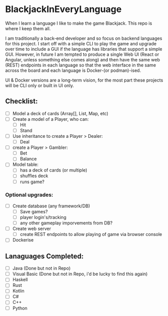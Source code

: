 # BlackjackInEveryLanguage
When I learn a language I like to make the game Blackjack. This repo is where I keep them all.

I am traditionally a back-end developer and so focus on backend languages for this project. I start off with a simple CLI to play the game and upgrade over time to include a GUI if the language has libraries that support a simple GUI. However, in future I am tempted to produce a single Web UI (React or Angular, unless something else comes along) and then have the same web (REST) endpoints in each language so that the web interface in the same across the board and each language is Docker-(or podman)-ised. 

UI & Docker versions are a long-term vision, for the most part these projects will be CLI only or built in UI only.

## Checklist:
- [ ] Model a deck of cards (Array[], List, Map, etc)
- [ ] Create a model of a Player, who can:
  - [ ] Hit
  - [ ] Stand 
- [ ] Use inheritance to create a Player > Dealer:
  - [ ] Deal
- [ ] create a Player > Gambler:
  - [ ] Bet
  - [ ] Balance
- [ ] Model table:
  - [ ] has a deck of cards (or multiple)
  - [ ] shuffles deck
  - [ ] runs game?
### Optional upgrades:
- [ ] Create database (any framework/DB)
  - [ ] Save games?
  - [ ] player login's/tracking
  - [ ] any other gameplay imporvements from DB?
- [ ] Create web server
  - [ ] create REST endpoints to allow playing of game via browser console
- [ ] Dockerise
 
## Lanaguages Completed:
- [ ] Java (Done but not in Repo)
- [ ] Visual Basic (Done but not in Repo, i'd be lucky to find this again)
- [ ] Haskell
- [ ] Rust
- [ ] Kotlin
- [ ] C#
- [ ] C++
- [ ] Python
